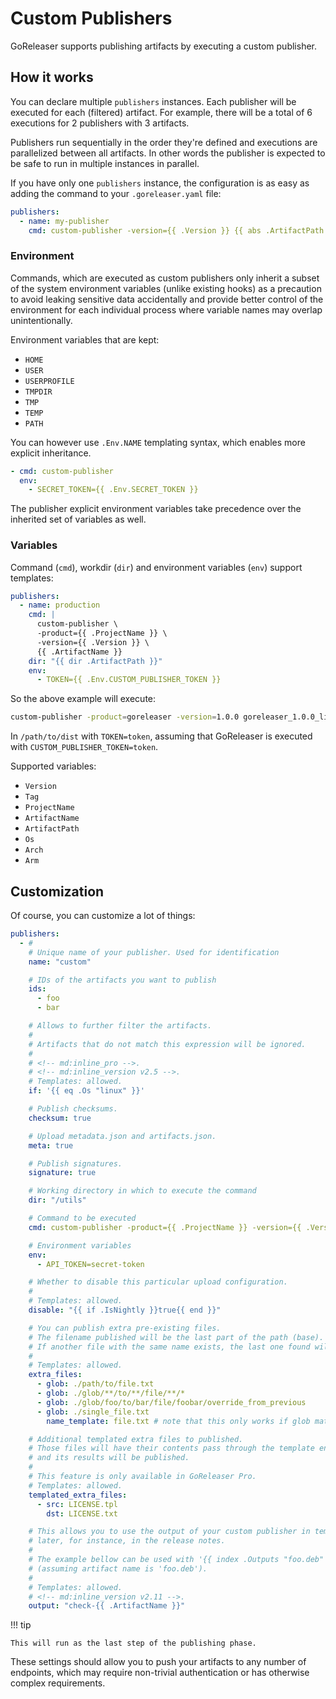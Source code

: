 # Custom Publishers

GoReleaser supports publishing artifacts by executing a custom publisher.

## How it works

You can declare multiple `publishers` instances. Each publisher will be
executed for each (filtered) artifact. For example, there will be a total of
6 executions for 2 publishers with 3 artifacts.

Publishers run sequentially in the order they're defined
and executions are parallelized between all artifacts.
In other words the publisher is expected to be safe to run
in multiple instances in parallel.

If you have only one `publishers` instance, the configuration is as easy as
adding the command to your `.goreleaser.yaml` file:

```yaml
publishers:
  - name: my-publisher
    cmd: custom-publisher -version={{ .Version }} {{ abs .ArtifactPath }}
```

### Environment

Commands, which are executed as custom publishers only inherit a subset of
the system environment variables (unlike existing hooks) as a precaution to
avoid leaking sensitive data accidentally and provide better control of the
environment for each individual process where variable names may overlap
unintentionally.

Environment variables that are kept:

- `HOME`
- `USER`
- `USERPROFILE`
- `TMPDIR`
- `TMP`
- `TEMP`
- `PATH`

You can however use `.Env.NAME` templating syntax, which enables
more explicit inheritance.

```yaml
- cmd: custom-publisher
  env:
    - SECRET_TOKEN={{ .Env.SECRET_TOKEN }}
```

The publisher explicit environment variables take precedence over the
inherited set of variables as well.

### Variables

Command (`cmd`), workdir (`dir`) and environment variables (`env`) support
templates:

```yaml
publishers:
  - name: production
    cmd: |
      custom-publisher \
      -product={{ .ProjectName }} \
      -version={{ .Version }} \
      {{ .ArtifactName }}
    dir: "{{ dir .ArtifactPath }}"
    env:
      - TOKEN={{ .Env.CUSTOM_PUBLISHER_TOKEN }}
```

So the above example will execute:

```bash
custom-publisher -product=goreleaser -version=1.0.0 goreleaser_1.0.0_linux_amd64.zip
```

In `/path/to/dist` with `TOKEN=token`, assuming that GoReleaser is executed
with `CUSTOM_PUBLISHER_TOKEN=token`.

Supported variables:

- `Version`
- `Tag`
- `ProjectName`
- `ArtifactName`
- `ArtifactPath`
- `Os`
- `Arch`
- `Arm`

## Customization

Of course, you can customize a lot of things:

```yaml title=".goreleaser.yaml"
publishers:
  - #
    # Unique name of your publisher. Used for identification
    name: "custom"

    # IDs of the artifacts you want to publish
    ids:
      - foo
      - bar

    # Allows to further filter the artifacts.
    #
    # Artifacts that do not match this expression will be ignored.
    #
    # <!-- md:inline_pro -->.
    # <!-- md:inline_version v2.5 -->.
    # Templates: allowed.
    if: '{{ eq .Os "linux" }}'

    # Publish checksums.
    checksum: true

    # Upload metadata.json and artifacts.json.
    meta: true

    # Publish signatures.
    signature: true

    # Working directory in which to execute the command
    dir: "/utils"

    # Command to be executed
    cmd: custom-publisher -product={{ .ProjectName }} -version={{ .Version }} {{ .ArtifactPath }}

    # Environment variables
    env:
      - API_TOKEN=secret-token

    # Whether to disable this particular upload configuration.
    #
    # Templates: allowed.
    disable: "{{ if .IsNightly }}true{{ end }}"

    # You can publish extra pre-existing files.
    # The filename published will be the last part of the path (base).
    # If another file with the same name exists, the last one found will be used.
    #
    # Templates: allowed.
    extra_files:
      - glob: ./path/to/file.txt
      - glob: ./glob/**/to/**/file/**/*
      - glob: ./glob/foo/to/bar/file/foobar/override_from_previous
      - glob: ./single_file.txt
        name_template: file.txt # note that this only works if glob matches 1 file only

    # Additional templated extra files to published.
    # Those files will have their contents pass through the template engine,
    # and its results will be published.
    #
    # This feature is only available in GoReleaser Pro.
    # Templates: allowed.
    templated_extra_files:
      - src: LICENSE.tpl
        dst: LICENSE.txt

    # This allows you to use the output of your custom publisher in templates
    # later, for instance, in the release notes.
    #
    # The example bellow can be used with '{{ index .Outputs "foo.deb" }}'
    # (assuming artifact name is 'foo.deb').
    #
    # Templates: allowed.
    # <!-- md:inline_version v2.11 -->.
    output: "check-{{ .ArtifactName }}"
```

!!! tip

    This will run as the last step of the publishing phase.

These settings should allow you to push your artifacts to any number of
endpoints, which may require non-trivial authentication or has otherwise complex
requirements.

<!-- md:templates -->
